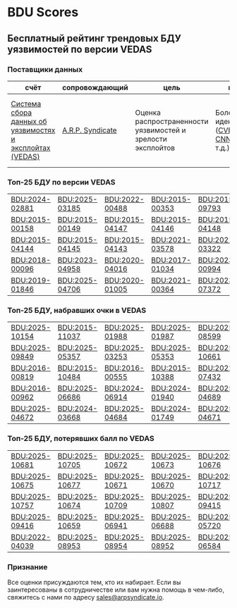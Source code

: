 
# BDU Scores
## Бесплатный рейтинг трендовых БДУ уязвимостей по версии VEDAS

### Поставщики данных
| счёт | cопровождающий | цель | покрытие | определение | частота |
| ----- | ---------- | ------- | -------- | ----------- | --------- |
| [Система сбора данных об уязвимостях и эксплойтах (VEDAS)](https://vedas.arpsyndicate.io) | [A.R.P. Syndicate](https://www.arpsyndicate.io) | Оценка распространенности уязвимостей и зрелости эксплойтов | Более 150 идентификаторов ([CVE](https://github.com/ARPSyndicate/cve-scores), [EUVD](https://github.com/ARPSyndicate/euvd-scores), [CNNVD](https://github.com/ARPSyndicate/cnnvd-scores), [BDU](https://github.com/ARPSyndicate/bdu-scores) и т.д.) | Аналитические данные с открытым исходным кодом (OSINT), полученные от [Exploit Observer](https://www.exploit.observer) | 12-16 часов |



<h3>Топ-25 БДУ по версии VEDAS</h3>

<table>
  <tr>
    <td><a href='https://vedas.arpsyndicate.io/?vuln=BDU:2024-02881'>BDU:2024-02881</a></td>
    <td><a href='https://vedas.arpsyndicate.io/?vuln=BDU:2025-03185'>BDU:2025-03185</a></td>
    <td><a href='https://vedas.arpsyndicate.io/?vuln=BDU:2022-00488'>BDU:2022-00488</a></td>
    <td><a href='https://vedas.arpsyndicate.io/?vuln=BDU:2015-00353'>BDU:2015-00353</a></td>
    <td><a href='https://vedas.arpsyndicate.io/?vuln=BDU:2015-09793'>BDU:2015-09793</a></td>
  </tr>
  <tr>
    <td><a href='https://vedas.arpsyndicate.io/?vuln=BDU:2015-00158'>BDU:2015-00158</a></td>
    <td><a href='https://vedas.arpsyndicate.io/?vuln=BDU:2015-00149'>BDU:2015-00149</a></td>
    <td><a href='https://vedas.arpsyndicate.io/?vuln=BDU:2015-04147'>BDU:2015-04147</a></td>
    <td><a href='https://vedas.arpsyndicate.io/?vuln=BDU:2015-04146'>BDU:2015-04146</a></td>
    <td><a href='https://vedas.arpsyndicate.io/?vuln=BDU:2015-04148'>BDU:2015-04148</a></td>
  </tr>
  <tr>
    <td><a href='https://vedas.arpsyndicate.io/?vuln=BDU:2015-04144'>BDU:2015-04144</a></td>
    <td><a href='https://vedas.arpsyndicate.io/?vuln=BDU:2015-04145'>BDU:2015-04145</a></td>
    <td><a href='https://vedas.arpsyndicate.io/?vuln=BDU:2015-04143'>BDU:2015-04143</a></td>
    <td><a href='https://vedas.arpsyndicate.io/?vuln=BDU:2021-03578'>BDU:2021-03578</a></td>
    <td><a href='https://vedas.arpsyndicate.io/?vuln=BDU:2021-03322'>BDU:2021-03322</a></td>
  </tr>
  <tr>
    <td><a href='https://vedas.arpsyndicate.io/?vuln=BDU:2018-00096'>BDU:2018-00096</a></td>
    <td><a href='https://vedas.arpsyndicate.io/?vuln=BDU:2023-04958'>BDU:2023-04958</a></td>
    <td><a href='https://vedas.arpsyndicate.io/?vuln=BDU:2020-04016'>BDU:2020-04016</a></td>
    <td><a href='https://vedas.arpsyndicate.io/?vuln=BDU:2017-01034'>BDU:2017-01034</a></td>
    <td><a href='https://vedas.arpsyndicate.io/?vuln=BDU:2023-00994'>BDU:2023-00994</a></td>
  </tr>
  <tr>
    <td><a href='https://vedas.arpsyndicate.io/?vuln=BDU:2019-01846'>BDU:2019-01846</a></td>
    <td><a href='https://vedas.arpsyndicate.io/?vuln=BDU:2025-04706'>BDU:2025-04706</a></td>
    <td><a href='https://vedas.arpsyndicate.io/?vuln=BDU:2020-01005'>BDU:2020-01005</a></td>
    <td><a href='https://vedas.arpsyndicate.io/?vuln=BDU:2021-00364'>BDU:2021-00364</a></td>
    <td><a href='https://vedas.arpsyndicate.io/?vuln=BDU:2023-07372'>BDU:2023-07372</a></td>
  </tr>
</table>


<h3>Топ-25 БДУ, набравших очки в VEDAS</h3>

<table>
  <tr>
    <td><a href='https://vedas.arpsyndicate.io/?vuln=BDU:2025-10154'>BDU:2025-10154</a></td>
    <td><a href='https://vedas.arpsyndicate.io/?vuln=BDU:2015-11037'>BDU:2015-11037</a></td>
    <td><a href='https://vedas.arpsyndicate.io/?vuln=BDU:2025-01988'>BDU:2025-01988</a></td>
    <td><a href='https://vedas.arpsyndicate.io/?vuln=BDU:2025-01987'>BDU:2025-01987</a></td>
    <td><a href='https://vedas.arpsyndicate.io/?vuln=BDU:2025-08599'>BDU:2025-08599</a></td>
  </tr>
  <tr>
    <td><a href='https://vedas.arpsyndicate.io/?vuln=BDU:2025-09849'>BDU:2025-09849</a></td>
    <td><a href='https://vedas.arpsyndicate.io/?vuln=BDU:2025-05357'>BDU:2025-05357</a></td>
    <td><a href='https://vedas.arpsyndicate.io/?vuln=BDU:2025-03253'>BDU:2025-03253</a></td>
    <td><a href='https://vedas.arpsyndicate.io/?vuln=BDU:2025-05353'>BDU:2025-05353</a></td>
    <td><a href='https://vedas.arpsyndicate.io/?vuln=BDU:2025-10661'>BDU:2025-10661</a></td>
  </tr>
  <tr>
    <td><a href='https://vedas.arpsyndicate.io/?vuln=BDU:2016-00819'>BDU:2016-00819</a></td>
    <td><a href='https://vedas.arpsyndicate.io/?vuln=BDU:2015-10484'>BDU:2015-10484</a></td>
    <td><a href='https://vedas.arpsyndicate.io/?vuln=BDU:2016-00555'>BDU:2016-00555</a></td>
    <td><a href='https://vedas.arpsyndicate.io/?vuln=BDU:2015-10388'>BDU:2015-10388</a></td>
    <td><a href='https://vedas.arpsyndicate.io/?vuln=BDU:2022-07432'>BDU:2022-07432</a></td>
  </tr>
  <tr>
    <td><a href='https://vedas.arpsyndicate.io/?vuln=BDU:2016-00962'>BDU:2016-00962</a></td>
    <td><a href='https://vedas.arpsyndicate.io/?vuln=BDU:2025-06686'>BDU:2025-06686</a></td>
    <td><a href='https://vedas.arpsyndicate.io/?vuln=BDU:2024-06914'>BDU:2024-06914</a></td>
    <td><a href='https://vedas.arpsyndicate.io/?vuln=BDU:2024-01940'>BDU:2024-01940</a></td>
    <td><a href='https://vedas.arpsyndicate.io/?vuln=BDU:2025-04689'>BDU:2025-04689</a></td>
  </tr>
  <tr>
    <td><a href='https://vedas.arpsyndicate.io/?vuln=BDU:2025-04672'>BDU:2025-04672</a></td>
    <td><a href='https://vedas.arpsyndicate.io/?vuln=BDU:2024-03668'>BDU:2024-03668</a></td>
    <td><a href='https://vedas.arpsyndicate.io/?vuln=BDU:2025-04684'>BDU:2025-04684</a></td>
    <td><a href='https://vedas.arpsyndicate.io/?vuln=BDU:2024-01749'>BDU:2024-01749</a></td>
    <td><a href='https://vedas.arpsyndicate.io/?vuln=BDU:2025-04671'>BDU:2025-04671</a></td>
  </tr>
</table>


<h3>Топ-25 БДУ, потерявших балл по VEDAS</h3>

<table>
  <tr>
    <td><a href='https://vedas.arpsyndicate.io/?vuln=BDU:2025-10681'>BDU:2025-10681</a></td>
    <td><a href='https://vedas.arpsyndicate.io/?vuln=BDU:2025-10705'>BDU:2025-10705</a></td>
    <td><a href='https://vedas.arpsyndicate.io/?vuln=BDU:2025-10672'>BDU:2025-10672</a></td>
    <td><a href='https://vedas.arpsyndicate.io/?vuln=BDU:2025-10673'>BDU:2025-10673</a></td>
    <td><a href='https://vedas.arpsyndicate.io/?vuln=BDU:2025-10676'>BDU:2025-10676</a></td>
  </tr>
  <tr>
    <td><a href='https://vedas.arpsyndicate.io/?vuln=BDU:2025-10675'>BDU:2025-10675</a></td>
    <td><a href='https://vedas.arpsyndicate.io/?vuln=BDU:2025-10677'>BDU:2025-10677</a></td>
    <td><a href='https://vedas.arpsyndicate.io/?vuln=BDU:2025-10671'>BDU:2025-10671</a></td>
    <td><a href='https://vedas.arpsyndicate.io/?vuln=BDU:2025-10670'>BDU:2025-10670</a></td>
    <td><a href='https://vedas.arpsyndicate.io/?vuln=BDU:2025-10717'>BDU:2025-10717</a></td>
  </tr>
  <tr>
    <td><a href='https://vedas.arpsyndicate.io/?vuln=BDU:2025-10757'>BDU:2025-10757</a></td>
    <td><a href='https://vedas.arpsyndicate.io/?vuln=BDU:2025-10674'>BDU:2025-10674</a></td>
    <td><a href='https://vedas.arpsyndicate.io/?vuln=BDU:2025-10709'>BDU:2025-10709</a></td>
    <td><a href='https://vedas.arpsyndicate.io/?vuln=BDU:2025-10807'>BDU:2025-10807</a></td>
    <td><a href='https://vedas.arpsyndicate.io/?vuln=BDU:2025-09415'>BDU:2025-09415</a></td>
  </tr>
  <tr>
    <td><a href='https://vedas.arpsyndicate.io/?vuln=BDU:2025-09416'>BDU:2025-09416</a></td>
    <td><a href='https://vedas.arpsyndicate.io/?vuln=BDU:2025-10659'>BDU:2025-10659</a></td>
    <td><a href='https://vedas.arpsyndicate.io/?vuln=BDU:2025-06941'>BDU:2025-06941</a></td>
    <td><a href='https://vedas.arpsyndicate.io/?vuln=BDU:2025-06688'>BDU:2025-06688</a></td>
    <td><a href='https://vedas.arpsyndicate.io/?vuln=BDU:2025-05720'>BDU:2025-05720</a></td>
  </tr>
  <tr>
    <td><a href='https://vedas.arpsyndicate.io/?vuln=BDU:2022-04039'>BDU:2022-04039</a></td>
    <td><a href='https://vedas.arpsyndicate.io/?vuln=BDU:2025-08953'>BDU:2025-08953</a></td>
    <td><a href='https://vedas.arpsyndicate.io/?vuln=BDU:2025-08954'>BDU:2025-08954</a></td>
    <td><a href='https://vedas.arpsyndicate.io/?vuln=BDU:2025-08952'>BDU:2025-08952</a></td>
    <td><a href='https://vedas.arpsyndicate.io/?vuln=BDU:2025-06584'>BDU:2025-06584</a></td>
  </tr>
</table>


### Признание
Все оценки присуждаются тем, кто их набирает.
Если вы заинтересованы в сотрудничестве или вам нужна помощь в чем-либо, свяжитесь с нами по адресу [sales@arpsyndicate.io](mailto:sales@arpsyndicate.io).

